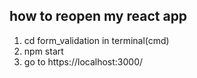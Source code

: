 ## how to reopen my react app
1. cd form_validation in terminal(cmd)
2. npm start
3. go to https://localhost:3000/ 
